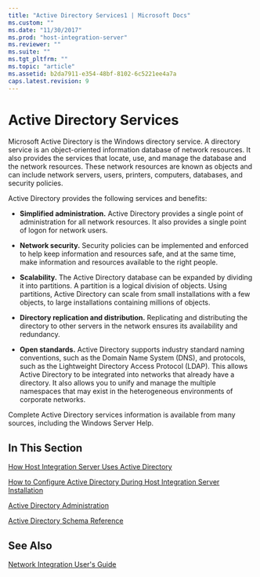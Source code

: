 ```yaml
---
title: "Active Directory Services1 | Microsoft Docs"
ms.custom: ""
ms.date: "11/30/2017"
ms.prod: "host-integration-server"
ms.reviewer: ""
ms.suite: ""
ms.tgt_pltfrm: ""
ms.topic: "article"
ms.assetid: b2da7911-e354-48bf-8102-6c5221ee4a7a
caps.latest.revision: 9
---
```

# Active Directory Services
Microsoft Active Directory is the Windows directory service. A directory service is an object-oriented information database of network resources. It also provides the services that locate, use, and manage the database and the network resources. These network resources are known as objects and can include network servers, users, printers, computers, databases, and security policies.  
  
 Active Directory provides the following services and benefits:  
  
-   **Simplified administration.** Active Directory provides a single point of administration for all network resources. It also provides a single point of logon for network users.  
  
-   **Network security.** Security policies can be implemented and enforced to help keep information and resources safe, and at the same time, make information and resources available to the right people.  
  
-   **Scalability.** The Active Directory database can be expanded by dividing it into partitions. A partition is a logical division of objects. Using partitions, Active Directory can scale from small installations with a few objects, to large installations containing millions of objects.  
  
-   **Directory replication and distribution.** Replicating and distributing the directory to other servers in the network ensures its availability and redundancy.  
  
-   **Open standards.** Active Directory supports industry standard naming conventions, such as the Domain Name System (DNS), and protocols, such as the Lightweight Directory Access Protocol (LDAP). This allows Active Directory to be integrated into networks that already have a directory. It also allows you to unify and manage the multiple namespaces that may exist in the heterogeneous environments of corporate networks.  
  
 Complete Active Directory services information is available from many sources, including the Windows Server Help.   
## In This Section  
 [How Host Integration Server Uses Active Directory](../core/how-host-integration-server-uses-active-directory1.md)  
  
 [How to Configure Active Directory During Host Integration Server Installation](../core/how-to-configure-active-directory-during-host-integration-server-installation2.md)  
  
 [Active Directory Administration](../core/active-directory-administration1.md)  
  
 [Active Directory Schema Reference](../core/active-directory-schema-reference1.md)  
  
## See Also  
 [Network Integration User's Guide](../core/network-integration-user-s-guide1.md)